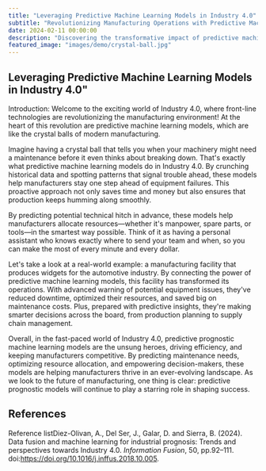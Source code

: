 ```yaml
---
title: "Leveraging Predictive Machine Learning Models in Industry 4.0"
subtitle: "Revolutionizing Manufacturing Operations with Predictive Machine Learning"
date: 2024-02-11 00:00:00
description: "Discovering the transformative impact of predictive machine learning models on manufacturing operations in Industry 4.0, enhancing efficiency and competitiveness. ."
featured_image: "images/demo/crystal-ball.jpg"
---
```



## Leveraging Predictive Machine Learning Models in Industry 4.0"

Introduction: Welcome to the exciting world of Industry 4.0, where front-line technologies are revolutionizing the manufacturing environment! At the heart of this revolution are predictive machine learning models, which are like the crystal balls of modern manufacturing. 

Imagine having a crystal ball that tells you when your machinery might need a maintenance before it even thinks about breaking down. That's exactly what predictive machine learning models do in Industry 4.0. By crunching historical data and spotting patterns that signal trouble ahead, these models help manufacturers stay one step ahead of equipment failures. This proactive approach not only saves time and money but also ensures that production keeps humming along smoothly.

By predicting potential technical hitch in advance, these models help manufacturers allocate resources—whether it's manpower, spare parts, or tools—in the smartest way possible. Think of it as having a personal assistant who knows exactly where to send your team and when, so you can make the most of every minute and every dollar.

Let's take a look at a real-world example: a manufacturing facility that produces widgets for the automotive industry. By connecting the power of predictive machine learning models, this facility has transformed its operations. With advanced warning of potential equipment issues, they've reduced downtime, optimized their resources, and saved big on maintenance costs. Plus, prepared with predictive insights, they're making smarter decisions across the board, from production planning to supply chain management.

Overall, in the fast-paced world of Industry 4.0, predictive prognostic machine learning models are the unsung heroes, driving efficiency, and keeping manufacturers competitive. By predicting maintenance needs, optimizing resource allocation, and empowering decision-makers, these models are helping manufacturers thrive in an ever-evolving landscape. As we look to the future of manufacturing, one thing is clear: predictive prognostic models will continue to play a starring role in shaping success.

## References

Reference listDiez-Olivan, A., Del Ser, J., Galar, D. and Sierra, B. (2024). Data fusion and machine learning for industrial prognosis: Trends and perspectives towards Industry 4.0. _Information Fusion_, 50, pp.92–111. doi:https://doi.org/10.1016/j.inffus.2018.10.005.
